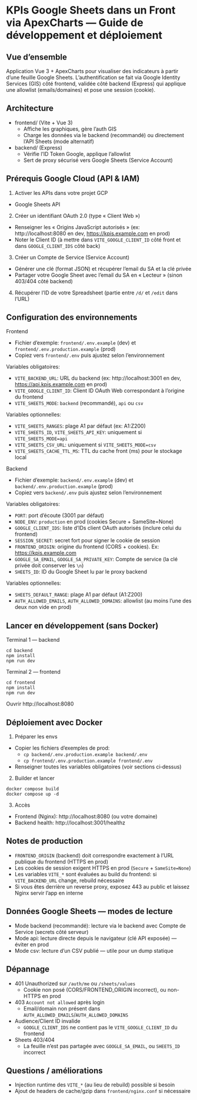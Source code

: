 KPIs Google Sheets dans un Front via ApexCharts — Guide de développement et déploiement
=================================================

Vue d’ensemble
--------------
Application Vue 3 + ApexCharts pour visualiser des indicateurs à partir d’une feuille Google Sheets.
L’authentification se fait via Google Identity Services (GIS) côté frontend, validée côté backend (Express) qui applique une allowlist (emails/domaines) et pose une session (cookie).

Architecture
------------
- frontend/ (Vite + Vue 3)
  - Affiche les graphiques, gère l’auth GIS
  - Charge les données via le backend (recommandé) ou directement l’API Sheets (mode alternatif)
- backend/ (Express)
  - Vérifie l’ID Token Google, applique l’allowlist
  - Sert de proxy sécurisé vers Google Sheets (Service Account)

Prérequis Google Cloud (API & IAM)
----------------------------------
1) Activer les APIs dans votre projet GCP
- Google Sheets API

2) Créer un identifiant OAuth 2.0 (type « Client Web »)
- Renseigner les « Origins JavaScript autorisés » (ex: http://localhost:8080 en dev, https://kpis.example.com en prod)
- Noter le Client ID (à mettre dans `VITE_GOOGLE_CLIENT_ID` côté front et dans `GOOGLE_CLIENT_IDS` côté back)

3) Créer un Compte de Service (Service Account)
- Générer une clé (format JSON) et récupérer l’email du SA et la clé privée
- Partager votre Google Sheet avec l’email du SA en « Lecteur » (sinon 403/404 côté backend)

4) Récupérer l’ID de votre Spreadsheet (partie entre `/d/` et `/edit` dans l’URL)

Configuration des environnements
--------------------------------

Frontend
- Fichier d’exemple: `frontend/.env.example` (dev) et `frontend/.env.production.example` (prod)
- Copiez vers `frontend/.env` puis ajustez selon l’environnement

Variables obligatoires:
- `VITE_BACKEND_URL`: URL du backend (ex: http://localhost:3001 en dev, https://api.kpis.example.com en prod)
- `VITE_GOOGLE_CLIENT_ID`: Client ID OAuth Web correspondant à l’origine du frontend
- `VITE_SHEETS_MODE`: `backend` (recommandé), `api` ou `csv`

Variables optionnelles:
- `VITE_SHEETS_RANGES`: plage A1 par défaut (ex: A1:Z200)
- `VITE_SHEETS_ID`, `VITE_SHEETS_API_KEY`: uniquement si `VITE_SHEETS_MODE=api`
- `VITE_SHEETS_CSV_URL`: uniquement si `VITE_SHEETS_MODE=csv`
- `VITE_SHEETS_CACHE_TTL_MS`: TTL du cache front (ms) pour le stockage local

Backend
- Fichier d’exemple: `backend/.env.example` (dev) et `backend/.env.production.example` (prod)
- Copiez vers `backend/.env` puis ajustez selon l’environnement

Variables obligatoires:
- `PORT`: port d’écoute (3001 par défaut)
- `NODE_ENV`: `production` en prod (cookies Secure + SameSite=None)
- `GOOGLE_CLIENT_IDS`: liste d’IDs client OAuth autorisés (inclure celui du frontend)
- `SESSION_SECRET`: secret fort pour signer le cookie de session
- `FRONTEND_ORIGIN`: origine du frontend (CORS + cookies). Ex: https://kpis.example.com
- `GOOGLE_SA_EMAIL`, `GOOGLE_SA_PRIVATE_KEY`: Compte de service (la clé privée doit conserver les `\n`)
- `SHEETS_ID`: ID du Google Sheet lu par le proxy backend

Variables optionnelles:
- `SHEETS_DEFAULT_RANGE`: plage A1 par défaut (A1:Z200)
- `AUTH_ALLOWED_EMAILS`, `AUTH_ALLOWED_DOMAINS`: allowlist (au moins l’une des deux non vide en prod)

Lancer en développement (sans Docker)
-------------------------------------
Terminal 1 — backend
```
cd backend
npm install
npm run dev
```

Terminal 2 — frontend
```
cd frontend
npm install
npm run dev
```

Ouvrir http://localhost:8080

Déploiement avec Docker
-----------------------
1) Préparer les envs
- Copier les fichiers d’exemples de prod:
  - `cp backend/.env.production.example backend/.env`
  - `cp frontend/.env.production.example frontend/.env`
- Renseigner toutes les variables obligatoires (voir sections ci‑dessus)

2) Builder et lancer
```
docker compose build
docker compose up -d
```

3) Accès
- Frontend (Nginx): http://localhost:8080 (ou votre domaine)
- Backend health: http://localhost:3001/healthz

Notes de production
-------------------
- `FRONTEND_ORIGIN` (backend) doit correspondre exactement à l’URL publique du frontend (HTTPS en prod)
- Les cookies de session exigent HTTPS en prod (`Secure` + `SameSite=None`)
- Les variables `VITE_*` sont évaluées au build du frontend: si `VITE_BACKEND_URL` change, rebuild nécessaire
- Si vous êtes derrière un reverse proxy, exposez 443 au public et laissez Nginx servir l’app en interne

Données Google Sheets — modes de lecture
----------------------------------------
- Mode backend (recommandé): lecture via le backend avec Compte de Service (secrets côté serveur)
- Mode api: lecture directe depuis le navigateur (clé API exposée) — éviter en prod
- Mode csv: lecture d’un CSV publié — utile pour un dump statique

Dépannage
---------
- 401 Unauthorized sur `/auth/me` ou `/sheets/values`
  - Cookie non posé (CORS/FRONTEND_ORIGIN incorrect), ou non-HTTPS en prod
- 403 `Account not allowed` après login
  - Email/domain non présent dans `AUTH_ALLOWED_EMAILS`/`AUTH_ALLOWED_DOMAINS`
- Audience/Client ID invalide
  - `GOOGLE_CLIENT_IDS` ne contient pas le `VITE_GOOGLE_CLIENT_ID` du frontend
- Sheets 403/404
  - La feuille n’est pas partagée avec `GOOGLE_SA_EMAIL`, ou `SHEETS_ID` incorrect

Questions / améliorations
-------------------------
- Injection runtime des `VITE_*` (au lieu de rebuild) possible si besoin
- Ajout de headers de cache/gzip dans `frontend/nginx.conf` si nécessaire
